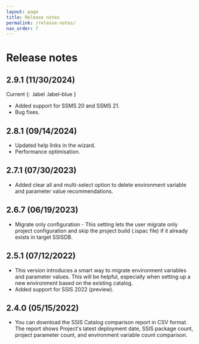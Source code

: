 ```yaml
---
layout: page
title: Release notes
permalink: /release-notes/
nav_order: 7
---
```

# Release notes

## 2.9.1 (11/30/2024)
Current
{: .label .label-blue }
- Added support for SSMS 20 and SSMS 21.
- Bug fixes.

## 2.8.1 (09/14/2024)
- Updated help links in the wizard.
- Performance optimisation.

## 2.7.1 (07/30/2023)
- Added clear all and multi-select option to delete environment variable and parameter value recommendations.

## 2.6.7 (06/19/2023)
- Migrate only configuration - This setting lets the user migrate only project configuration and skip the project build (.ispac file) if it already exists in target SSISDB.

## 2.5.1 (07/12/2022)
- This version introduces a smart way to migrate environment variables and parameter values. This will be helpful, especially when setting up a new environment based on the existing catalog.
- Added support for SSIS 2022 (preview).
  
## 2.4.0 (05/15/2022)
- You can download the SSIS Catalog comparison report in CSV format. The report shows Project's latest deployment date, SSIS package count, project parameter count, and environment variable count comparison.
